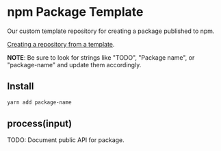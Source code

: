 # npm Package Template

Our custom template repository for creating a package published to npm.

[Creating a repository from a template][docs].

[docs]: https://docs.github.com/en/repositories/creating-and-managing-repositories/creating-a-repository-from-a-template

**NOTE**: Be sure to look for strings like "TODO", "Package name", or "package-name" and update
them accordingly.

## Install

```sh
yarn add package-name
```

## process(input)

TODO: Document public API for package.
